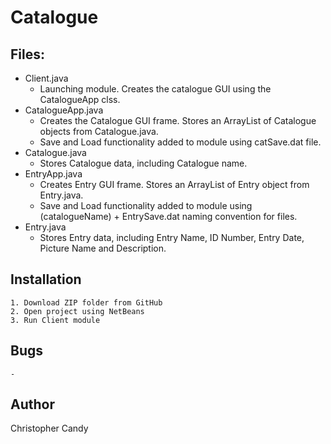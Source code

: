 # Catalogue

## Files:
- Client.java
	-	Launching module. Creates the catalogue GUI using the CatalogueApp clss.
- CatalogueApp.java
	-	Creates the Catalogue GUI frame. Stores an ArrayList of Catalogue objects
		from Catalogue.java.
	-	Save and Load functionality added to module using catSave.dat file.
- Catalogue.java
	-	Stores Catalogue data, including Catalogue name.
- EntryApp.java
	-	Creates Entry GUI frame. Stores an ArrayList of Entry object from Entry.java.
	-	Save and Load functionality added to module using (catalogueName) + EntrySave.dat
		naming convention for files.
- Entry.java
	-	Stores Entry data, including Entry Name, ID Number, Entry Date, Picture Name
		and Description.

## Installation
	1. Download ZIP folder from GitHub
	2. Open project using NetBeans
	3. Run Client module
	
## Bugs
	-
		
## Author
Christopher Candy